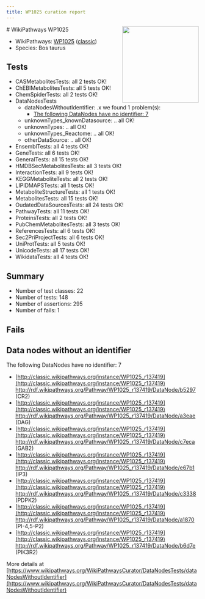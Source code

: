 ```yaml
---
title: WP1025 curation report
---
```


<img style="float: right; width: 200px" src="https://upload.wikimedia.org/wikipedia/commons/thumb/8/83/Wplogo_with_text_500.png/640px-Wplogo_with_text_500.png" />
# WikiPathways WP1025

* WikiPathways: [WP1025](https://wikipathways.org/pathways/WP1025) ([classic](https://classic.wikipathways.org/instance/WP1025))
* Species: Bos taurus
## Tests
* CASMetabolitesTests: all 2 tests OK!
* ChEBIMetabolitesTests: all 5 tests OK!
* ChemSpiderTests: all 2 tests OK!
* DataNodesTests
    * dataNodesWithoutIdentifier: .x we found 1 problem(s):
        * [The following DataNodes have no identifier: 7](#d2d32fa6)
    * unknownTypes_knownDatasource: .. all OK!
    * unknownTypes: .. all OK!
    * unknownTypes_Reactome: .. all OK!
    * otherDataSource: .. all OK!
* EnsemblTests: all 4 tests OK!
* GeneTests: all 6 tests OK!
* GeneralTests: all 15 tests OK!
* HMDBSecMetabolitesTests: all 3 tests OK!
* InteractionTests: all 9 tests OK!
* KEGGMetaboliteTests: all 2 tests OK!
* LIPIDMAPSTests: all 1 tests OK!
* MetaboliteStructureTests: all 1 tests OK!
* MetabolitesTests: all 15 tests OK!
* OudatedDataSourcesTests: all 24 tests OK!
* PathwayTests: all 11 tests OK!
* ProteinsTests: all 2 tests OK!
* PubChemMetabolitesTests: all 3 tests OK!
* ReferencesTests: all 6 tests OK!
* Sec2PriProjectTests: all 6 tests OK!
* UniProtTests: all 5 tests OK!
* UnicodeTests: all 17 tests OK!
* WikidataTests: all 4 tests OK!


## Summary

* Number of test classes: 22
* Number of tests: 148
* Number of assertions: 295
* Number of fails: 1

## Fails

<a name="d2d32fa6" />

## Data nodes without an identifier

The following DataNodes have no identifier: 7

* [http://classic.wikipathways.org/instance/WP1025_r137419](http://classic.wikipathways.org/instance/WP1025_r137419) http://rdf.wikipathways.org/Pathway/WP1025_r137419/DataNode/b5297 (CR2)
* [http://classic.wikipathways.org/instance/WP1025_r137419](http://classic.wikipathways.org/instance/WP1025_r137419) http://rdf.wikipathways.org/Pathway/WP1025_r137419/DataNode/a3eae (DAG)
* [http://classic.wikipathways.org/instance/WP1025_r137419](http://classic.wikipathways.org/instance/WP1025_r137419) http://rdf.wikipathways.org/Pathway/WP1025_r137419/DataNode/c7eca (GAB2)
* [http://classic.wikipathways.org/instance/WP1025_r137419](http://classic.wikipathways.org/instance/WP1025_r137419) http://rdf.wikipathways.org/Pathway/WP1025_r137419/DataNode/e67b1 (IP3)
* [http://classic.wikipathways.org/instance/WP1025_r137419](http://classic.wikipathways.org/instance/WP1025_r137419) http://rdf.wikipathways.org/Pathway/WP1025_r137419/DataNode/c3338 (PDPK2)
* [http://classic.wikipathways.org/instance/WP1025_r137419](http://classic.wikipathways.org/instance/WP1025_r137419) http://rdf.wikipathways.org/Pathway/WP1025_r137419/DataNode/a1870 (PI-4,5-P2)
* [http://classic.wikipathways.org/instance/WP1025_r137419](http://classic.wikipathways.org/instance/WP1025_r137419) http://rdf.wikipathways.org/Pathway/WP1025_r137419/DataNode/b6d7e (PIK3R2)


More details at [https://www.wikipathways.org/WikiPathwaysCurator/DataNodesTests/dataNodesWithoutIdentifier](https://www.wikipathways.org/WikiPathwaysCurator/DataNodesTests/dataNodesWithoutIdentifier)

